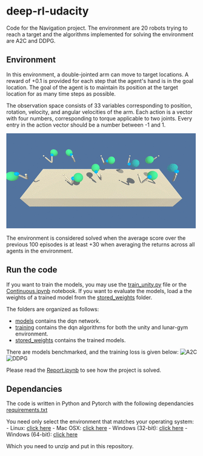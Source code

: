# deep-rl-udacity
Code for the Navigation project.
The environment are 20 robots trying to reach a target and the algorithms implemented for solving the environment are A2C and DDPG. 

## Environment
In this environment, a double-jointed arm can move to target locations. A reward of +0.1 is provided for each step that the agent's hand is in the goal location. The goal of the agent is to maintain its position at the target location for as many time steps as possible.

The observation space consists of 33 variables corresponding to position, rotation, velocity, and angular velocities of the arm. Each action is a vector with four numbers, corresponding to torque applicable to two joints. Every entry in the action vector should be a number between -1 and 1.

![](robot.gif)

The environment is considered solved when the average score over the previous 100 episodes is at least +30 when averaging the returns across all agents in the environment.

## Run the code
If you want to train the models, you may use the [train_unity.py](train_unity.py) file or the [Continuous.ipynb](Continuous.ipynb) notebook. If you want to evaluate the models, load a the weights of a trained model from the [stored_weights](stored_weights) folder. 

The folders are organized as follows:
- [models](models) contains the dqn network.
- [training](training) contains the dqn algorithms for both the unity and lunar-gym environment.
- [stored_weights](stored_weights) contains the trained models. 

There are models benchmarked, and the training loss is given below: 
![A2C](unity_environment_model_a2c.png)
![DDPG](unity_environment_model_ddpg.png)

Please read the [Report.ipynb](Report.ipynb) to see how the project is solved. 

## Dependancies
The code is written in Python and Pytorch with the following dependancies [requirements.txt](requirements.txt)

You need only select the environment that matches your operating system:
        - Linux: [click here](https://s3-us-west-1.amazonaws.com/udacity-drlnd/P2/Reacher/Reacher_Linux.zip)
        - Mac OSX: [click here](https://s3-us-west-1.amazonaws.com/udacity-drlnd/P2/Reacher/Reacher.app.zip)
        - Windows (32-bit): [click here](https://s3-us-west-1.amazonaws.com/udacity-drlnd/P2/Reacher/Reacher_Windows_x86.zip)
        - Windows (64-bit): [click here](https://s3-us-west-1.amazonaws.com/udacity-drlnd/P2/Reacher/Reacher_Windows_x86_64.zip)

Which you need to unzip and put in this repository.

